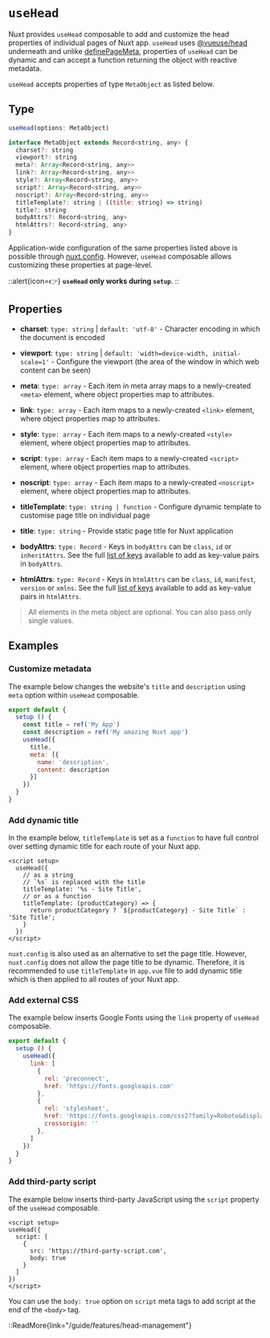 # `useHead`

Nuxt provides `useHead` composable to add and customize the head properties of individual pages of Nuxt app. `useHead` uses [@vueuse/head](https://github.com/vueuse/head) underneath and unlike [definePageMeta](/api/utils/define-page-meta), properties of `useHead` can be dynamic and can accept a function returning the object with reactive metadata.

`useHead` accepts properties of type `MetaObject` as listed below.

## Type

```js [Signature]
useHead(options: MetaObject)

interface MetaObject extends Record<string, any> {
  charset?: string
  viewport?: string
  meta?: Array<Record<string, any>>
  link?: Array<Record<string, any>>
  style?: Array<Record<string, any>>
  script?: Array<Record<string, any>>
  noscript?: Array<Record<string, any>>
  titleTemplate?: string | ((title: string) => string)
  title?: string
  bodyAttrs?: Record<string, any>
  htmlAttrs?: Record<string, any>
}
```

Application-wide configuration of the same properties listed above is possible through [nuxt.config](/api/configuration/nuxt.config#head). However, `useHead` composable allows customizing these properties at page-level.

::alert{icon=👉}
**`useHead` only works during `setup`**.
::

## Properties

* **charset**: `type: string` | `default: 'utf-8'` - Character encoding in which the document is encoded

* **viewport**: `type: string` | `default: 'width=device-width, initial-scale=1'` - Configure the viewport (the area of the window in which web content can be seen)

* **meta**: `type: array` - Each item in meta array maps to a newly-created `<meta>` element, where object properties map to attributes.

* **link**: `type: array` - Each item maps to a newly-created `<link>` element, where object properties map to attributes.

* **style**: `type: array` - Each item maps to a newly-created `<style>` element, where object properties map to attributes.

* **script**: `type: array` - Each item maps to a newly-created `<script>` element, where object properties map to attributes.

* **noscript**: `type: array` - Each item maps to a newly-created `<noscript>` element, where object properties map to attributes.

* **titleTemplate**: `type: string | function` - Configure dynamic template to customise page title on individual page

* **title**: `type: string` - Provide static page title for Nuxt application

* **bodyAttrs**: `type: Record` - Keys in `bodyAttrs` can be `class`, `id` or `inheritAttrs`. See the full [list of keys](https://github.com/nuxt/framework/blob/main/packages/schema/src/types/meta.ts) available to add as key-value pairs in `bodyAttrs`.

* **htmlAttrs**: `type: Record` - Keys in `htmlAttrs` can be `class`, `id`, `manifest`, `version` or `xmlns`. See the full [list of keys](https://github.com/nuxt/framework/blob/main/packages/schema/src/types/meta.ts) available to add as key-value pairs in `htmlAttrs`.

> All elements in the meta object are optional. You can also pass only single values.

## Examples

### Customize metadata

The example below changes the website's `title` and `description` using `meta` option within `useHead` composable.

```js
export default {
  setup () {
    const title = ref('My App')
    const description = ref('My amazing Nuxt app')
    useHead({
      title,
      meta: [{
        name: 'description',
        content: description
      }]
    })
  }
}
```

### Add dynamic title

In the example below, `titleTemplate` is set as a `function` to have full control over setting dynamic title for each route of your Nuxt app.

```vue [app.vue]
<script setup>
  useHead({
    // as a string
    // `%s` is replaced with the title
    titleTemplate: '%s - Site Title',
    // or as a function 
    titleTemplate: (productCategory) => {
      return productCategory ? `${productCategory} - Site Title` : 'Site Title';
    }
  })
</script>
```

`nuxt.config` is also used as an alternative to set the page title. However, `nuxt.config` does not allow the page title to be dynamic. Therefore, it is recommended to use `titleTemplate` in `app.vue` file to add dynamic title which is then applied to all routes of your Nuxt app.

### Add external CSS

The example below inserts Google Fonts using the `link` property of `useHead` composable.

```js
export default {
  setup () {
    useHead({
      link: [
        { 
          rel: 'preconnect', 
          href: 'https://fonts.googleapis.com'
        },
        { 
          rel: 'stylesheet', 
          href: 'https://fonts.googleapis.com/css2?family=Roboto&display=swap', 
          crossorigin: '' 
        },
      ]
    })
  }
}
```

### Add third-party script

The example below inserts third-party JavaScript using the `script` property of the `useHead` composable.

```vue
<script setup>
useHead({
  script: [
    {
      src: 'https://third-party-script.com',
      body: true
    }
  ]
})
</script>
```

You can use the `body: true` option on `script` meta tags to add script at the end of the `<body>` tag.

::ReadMore{link="/guide/features/head-management"}
